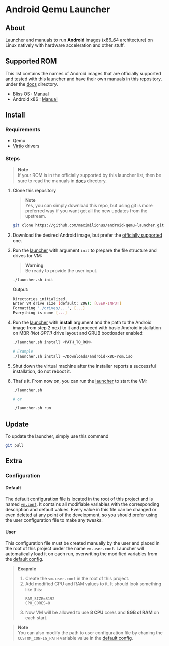 # Android Qemu Launcher
## About
Launcher and manuals to run **Android** images (x86_64 architecture) on Linux natively with hardware acceleration and other stuff.

## Supported ROM
This list contains the names of Android images that are officially supported and tested with this launcher and have their own manuals in this repository, under the [docs](./docs/) directory.

- Bliss OS : [Manual](./docs/bliss-os-manual.md)
- Android x86 : [Manual](./docs/android-x86-manual.md)


## Install
### Requirements
- Qemu
- [Virtio](https://www.linux-kvm.org/page/Virtio) drivers


### Steps
> **Note**  
> If your ROM is in the officially supported by this launcher list, then be sure to read the manuals in [docs](./docs/) directory.
1. Clone this repository
   > **Note**  
   > Yes, you can simply download this repo, but using git is more preferred way if you want get all the new updates from the upstream.

   ```sh
   git clone https://github.com/maximilionus/android-qemu-launcher.git
   ```
2. Download the desired Android image, but prefer the [officially supported](#supported-rom) one.
3. Run the [launcher](./launcher.sh) with argument `init` to prepare the file structure and drives for VM:
   > **Warning**  
   > Be ready to provide the user input.

   ```sh
   ./launcher.sh init
   ```

   Output:
   ```sh
   Directories initialized.
   Enter VM drive size (default: 20G): [USER-INPUT]
   Formatting './drives/...', [...]
   Everything is done [...]
   ```

4. Run the [launcher](./launcher.sh) with **install** argument and the path to the Android image from step 2 next to it and proceed with basic Android installation on MBR *(Not GPT!)* drive layout and GRUB bootloader enabled:
   ```sh
   ./launcher.sh install <PATH_TO_ROM>

   # Example
   ./launcher.sh install ~/Downloads/android-x86-rom.iso
   ```

5. Shut down the virtual machine after the installer reports a successful installation, do not reboot it.

6. That's it. From now on, you can run the [launcher](./launcher.sh) to start the VM:
   ```sh
   ./launcher.sh

   # or

   ./launcher.sh run
   ```


## Update
To update the launcher, simply use this command
```sh
git pull
```


## Extra
### Configuration

#### Default
The default configuration file is located in the root of this project and is named [`vm.conf`](./vm.conf). It contains all modifiable variables with the corresponding description and default values. Every value in this file can be changed or even deleted at any point of the development, so you should prefer using the user configuration file to make any tweaks.

#### User
This configuration file must be created manually by the user and placed in the root of this project under the name `vm.user.conf`. Launcher will automatically load it on each run, overwriting the modified variables from the [default config](#default).

> **Exapmle**  
> 1. Create the `vm.user.conf` in the root of this project.
> 2. Add modified CPU and RAM values to it. It should look something like this:
>    ```
>    RAM_SIZE=8192
>    CPU_CORES=8
>    ```
> 3. Now VM will be allowed to use **8 CPU** cores and **8GB of RAM** on each start.

> **Note**  
> You can also modify the path to user configuration file by chaning the `CUSTOM_CONFIG_PATH` variable value in the [default config](#default).
